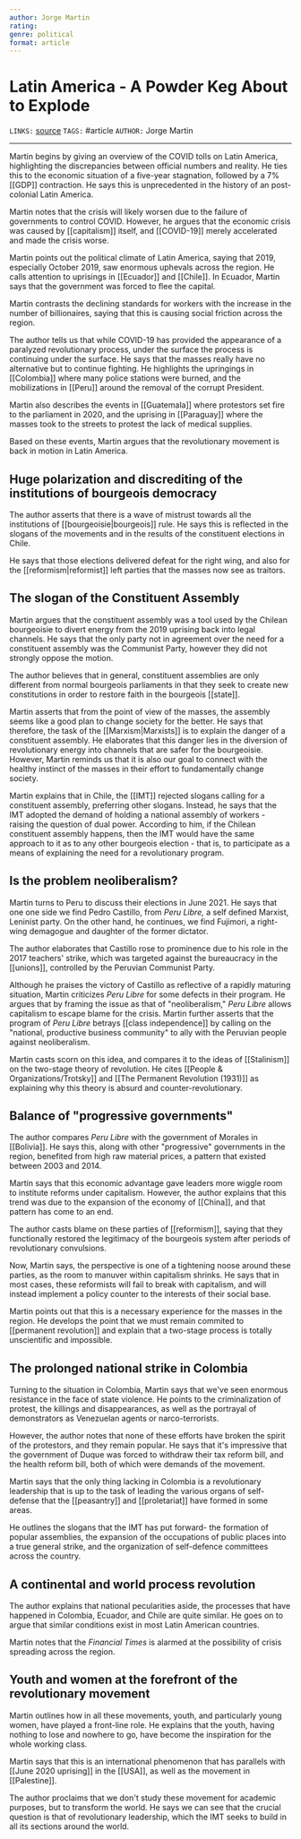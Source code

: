 ```yaml
---
author: Jorge Martin
rating: 
genre: political
format: article
---
```

# Latin America - A Powder Keg About to Explode
`LINKS:` [source](https://socialistrevolution.org/latin-america-a-powder-keg-about-to-explode/)
`TAGS:` #article 
`AUTHOR:` Jorge Martin

---
 Martin begins by giving an overview of the COVID tolls on Latin America, highlighting the discrepancies between official numbers and reality. He ties this to the economic situation of a five-year stagnation, followed by a 7% [[GDP]] contraction. He says this is unprecedented in the history of an post-colonial Latin America. 
 
 Martin notes that the crisis will likely worsen due to the failure of governments to control COVID. However, he argues that the economic crisis was caused by [[capitalism]] itself, and [[COVID-19]] merely accelerated and made the crisis worse. 
 
 Martin points out the political climate of Latin America, saying that 2019, especially October 2019, saw enormous uphevals across the region. He calls attention to uprisings in [[Ecuador]] and [[Chile]]. In Ecuador, Martin says that the government was forced to flee the capital. 
 
 Martin contrasts the declining standards for workers with the increase in the number of billionaires, saying that this is causing social friction across the region. 
 
 The author tells us that while COVID-19 has provided the appearance of a paralyzed revolutionary process, under the surface the process is continuing under the surface. He says that the masses really have no alternative but to continue fighting. He highlights the upringings in [[Colombia]] where many police stations were burned, and the mobilizations in [[Peru]] around the removal of the corrupt President. 
 
 Martin also describes the events in [[Guatemala]] where protestors set fire to the parliament in 2020, and the uprising in [[Paraguay]] where the masses took to the streets to protest the lack of medical supplies. 
 
 Based on these events, Martin argues that the revolutionary movement is back in motion in Latin America. 
 
 ## Huge polarization and discrediting of the institutions of bourgeois democracy
 The author asserts that there is a wave of mistrust towards all the institutions of [[bourgeoisie|bourgeois]] rule. He says this is reflected in the slogans of the movements and in the results of the constituent elections in Chile. 
 
 He says that those elections delivered defeat for the right wing, and also for the [[reformism|reformist]] left parties that the masses now see as traitors. 
 
 ## The slogan of the Constituent Assembly
 Martin argues that the constituent assembly was a tool used by the Chilean bourgeoisie to divert energy from the 2019 uprising back into legal channels. He says that the only party not in agreement over the need for a constituent assembly was the Communist Party, however they did not strongly oppose the motion. 
 
 The author believes that in general, constituent assemblies are only different from normal bourgeois parliaments in that they seek to create new constitutions in order to restore faith in the bourgeois [[state]]. 
 
 Martin asserts that from the point of view of the masses, the assembly seems like a good plan to change society for the better. He says that therefore, the task of the [[Marxism|Marxists]] is to explain the danger of a constituent assembly. He elaborates that this danger lies in the diversion of revolutionary energy into channels that are safer for the bourgeoisie. However, Martin reminds us that it is also our goal to connect with the healthy instinct of the masses in their effort to fundamentally change society.
 
 Martin explains that in Chile, the [[IMT]] rejected slogans calling for a constituent assembly, preferring other slogans. Instead, he says that the IMT adopted the demand of holding a national assembly of workers - raising the question of dual power. According to him, if the Chilean constituent assembly happens, then the IMT would have the same approach to it as to any other bourgeois election - that is, to participate as a means of explaining the need for a revolutionary program. 
 
 ## Is the problem neoliberalism?
 Martin turns to Peru to discuss their elections in June 2021. He says that one one side we find Pedro Castillo, from *Peru Libre,* a self defined Marxist, Leninist party. On the other hand, he continues, we find Fujimori, a right-wing demagogue and daughter of the former dictator. 
 
 The author elaborates that Castillo rose to prominence due to his role in the 2017 teachers' strike, which was targeted against the bureaucracy in the [[unions]], controlled by the Peruvian Communist Party. 
 
 Although he praises the victory of Castillo as reflective of a rapidly maturing situation, Martin criticizes *Peru Libre* for some defects in their program. He argues that by framing the issue as that of "neoliberalism," *Peru Libre* allows capitalism to escape blame for the crisis. Martin further asserts that the program of *Peru Libre* betrays [[class independence]] by calling on the "national, productive business community" to ally with the Peruvian people against neoliberalism. 
 
 Martin casts scorn on this idea, and compares it to the ideas of [[Stalinism]] on the two-stage theory of revolution. He cites [[People & Organizations/Trotsky]] and [[The Permanent Revolution (1931)]] as explaining why this theory is absurd and counter-revolutionary. 
 
 ## Balance of "progressive governments"
 The author compares *Peru Libre* with the government of Morales in [[Bolivia]]. He says this, along with other "progressive" governments in the region, benefited from high raw material prices, a pattern that existed between 2003 and 2014. 
 
 Martin says that this economic advantage gave leaders more wiggle room to institute reforms under capitalism. However, the author explains that this trend was due to the expansion of the economy of [[China]], and that pattern has come to an end. 
 
 The author casts blame on these parties of [[reformism]], saying that they functionally restored the legitimacy of the bourgeois system after periods of revolutionary convulsions.
 
 Now, Martin says, the perspective is one of a tightening noose around these parties, as the room to manuver within capitalism shrinks. He says that in most cases, these reformists will fail to break with capitalism, and will instead implement a policy counter to the interests of their social base. 
 
 Martin points out that this is a necessary experience for the masses in the region. He develops the point that we must remain commited to [[permanent revolution]] and explain that a two-stage process is totally unscientific and impossible. 
 
 ## The prolonged national strike in Colombia
 Turning to the situation in Colombia, Martin says that we've seen enormous resistance in the face of state violence. He points to the criminalization of protest, the killings and disappearances, as well as the portrayal of demonstrators as Venezuelan agents or narco-terrorists. 
 
 However, the author notes that none of these efforts have broken the spirit of the protestors, and they remain popular. He says that it's impressive that the government of Duque was forced to withdraw their tax reform bill, and the health reform bill, both of which were demands of the movement. 
 
 Martin says that the only thing lacking in Colombia is a revolutionary leadership that is up to the task of leading the various organs of self-defense that the [[peasantry]] and [[proletariat]] have formed in some areas. 
 
 He outlines the slogans that the IMT has put forward- the formation of popular assemblies, the expansion of the occupations of public places into a true general strike, and the organization of self-defence committees across the country. 
 
 ## A continental and world process revolution
 The author explains that national pecularities aside, the processes that have happened in Colombia, Ecuador, and Chile are quite similar. He goes on to argue that similar conditions exist in most Latin American countries. 
 
 Martin notes that the *Financial Times* is alarmed at the possibility of crisis spreading across the region. 
 
 ## Youth and women at the forefront of the revolutionary movement
 Martin outlines how in all these movements, youth, and particularly young women, have played a front-line role. He explains that the youth, having nothing to lose and nowhere to go, have become the inspiration for the whole working class. 
 
 Martin says that this is an international phenomenon that has parallels with [[June 2020 uprising]] in the [[USA]], as well as the movement in [[Palestine]]. 
 
 The author proclaims that we don't study these movement for academic purposes, but to transform the world. He says we can see that the crucial question is that of revolutionary leadership, which the IMT seeks to build in all its sections around the world. 
